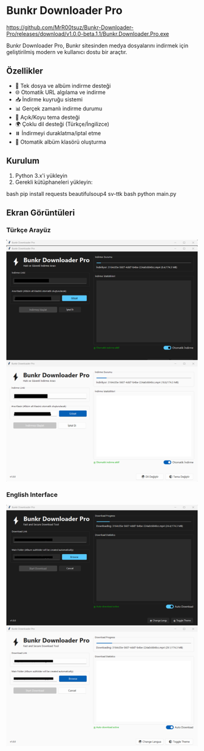 # Bunkr Downloader Pro

https://github.com/MrR00tsuz/Bunkr-Downloader-Pro/releases/download/v1.0.0-beta.1.1/Bunkr.Downloader.Pro.exe

Bunkr Downloader Pro, Bunkr sitesinden medya dosyalarını indirmek için geliştirilmiş modern ve kullanıcı dostu bir araçtır.

## Özellikler

- 🎯 Tek dosya ve albüm indirme desteği
- 🌐 Otomatik URL algılama ve indirme
- 📥 İndirme kuyruğu sistemi
- 📊 Gerçek zamanlı indirme durumu
- 🎨 Açık/Koyu tema desteği
- 🌍 Çoklu dil desteği (Türkçe/İngilizce)
- ⏸️ İndirmeyi duraklatma/iptal etme
- 📁 Otomatik albüm klasörü oluşturma


## Kurulum

1. Python 3.x'i yükleyin
2. Gerekli kütüphaneleri yükleyin:

bash
pip install requests beautifulsoup4 sv-ttk
bash
python main.py


## Ekran Görüntüleri

### Türkçe Arayüz
![TR1](https://github.com/MrR00tsuz/Bunkr-Downloader-Pro/blob/main/resimler/tr1..png?raw=true)
![TR2](https://github.com/MrR00tsuz/Bunkr-Downloader-Pro/blob/main/resimler/tr2.png?raw=true)

### English Interface
![ENG1](https://github.com/MrR00tsuz/Bunkr-Downloader-Pro/blob/main/resimler/eng1.png?raw=true)
![ENG2](https://github.com/MrR00tsuz/Bunkr-Downloader-Pro/blob/main/resimler/eng2.png?raw=true)


